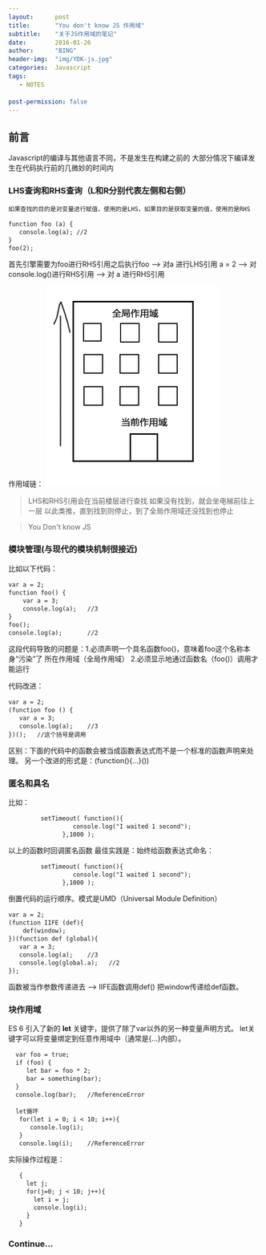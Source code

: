 ```yaml
---
layout:      post
title:       "You don't know JS 作用域"
subtitle:    "关于JS作用域的笔记"
date:        2016-01-26
author:      "BING"
header-img:  "img/YDK-js.jpg"
categories:  Javascript
tags:
   - NOTES
  
post-permission: false 
---
```


## 前言

Javascript的编译与其他语言不同，不是发生在构建之前的
大部分情况下编译发生在代码执行前的几微妙的时间内

### LHS查询和RHS查询（L和R分别代表左侧和右侧）

    如果查找的目的是对变量进行赋值，使用的是LHS，如果目的是获取变量的值，使用的是RHS
    
```
function foo (a) {
   console.log(a); //2
}
foo(2);
```
首先引擎需要为foo进行RHS引用之后执行foo ——>
对a 进行LHS引用  a = 2                ——>
对console.log()进行RHS引用            ——>
对 a 进行RHS引用

作用域链：
        ![词法作用域](/img/in-post/YDK-js-post-in.jpg)

> LHS和RHS引用会在当前楼层进行查找
> 如果没有找到，就会坐电梯前往上一层
> 以此类推，直到找到则停止，到了全局作用域还没找到也停止

> You Don't know JS


### 模块管理(与现代的模块机制很接近)
 比如以下代码：

```
var a = 2;
function foo() {
    var a = 3;
    console.log(a);   //3
}
foo();
console.log(a);       //2
```
这段代码导致的问题是：1.必须声明一个具名函数foo()，意味着foo这个名称本身“污染”了
                      所在作用域（全局作用域）
                    2.必须显示地通过函数名（foo()）调用才能运行

代码改进：
```
var a = 2;
(function foo () {
   var a = 3;
   console.log(a);    //3
})();   //这个括号是调用
```
区别：下面的代码中的函数会被当成函数表达式而不是一个标准的函数声明来处理。
另一个改进的形式是：(function(){...}())



### 匿名和具名

  比如：
```
         setTimeout( function(){
                  console.log("I waited 1 second");
               },1000 );
```
以上的函数时回调匿名函数
最佳实践是：始终给函数表达式命名：
```
         setTimeout( function(){
                  console.log("I waited 1 second");
               },1000 );
```
倒置代码的运行顺序。模式是UMD（Universal Module Definition）
```
var a = 2;
(function IIFE (def){
    def(window);
})(function def (global){
   var a = 3;
   console.log(a);    //3
   console.log(global.a);   //2
});
```
函数被当作参数传递进去 ——> IIFE函数调用def() 把window传递给def函数。

### 块作用域
  ES 6 引入了新的 <b>let</b> 关键字，提供了除了var以外的另一种变量声明方式。
  let关键字可以将变量绑定到任意作用域中（通常是{...}内部）。
```
  var foo = true;
  if (foo) {
     let bar = foo * 2;
     bar = something(bar);
  }
  console.log(bar);   //ReferenceError
  
  let循环
   for(let i = 0; i < 10; i++){
      console.log(i);
   }
   console.log(i);    //ReferenceError
```
   实际操作过程是：
```
   {
     let j;
     for(j=0; j < 10; j++){
       let i = j;
       console.log(i);
     }
   }
```
### Continue...
   